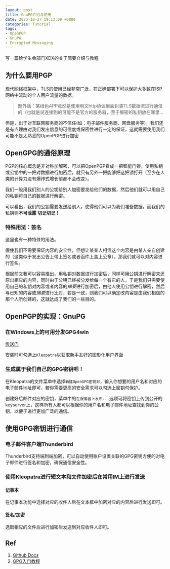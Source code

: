 ```yaml
---
layout: post
title: GnuPG介绍与使用
date: 2025-10-27 19:13:09 +0800
categories: Tutorial
tags:
- OpenPGP
- GnuPG
- Encrypted Messaging
---
```

写一篇给学生会部门XDX的关于简要介绍与教程

## 为什么要用PGP

现代网络框架中，TLS的使用已经非常广泛，在正确部署下可以保护大多数在ISP网络中流动的个人用户流量的数据。

> 题外话：某绿色APP竟然是使用明文http协议里面封装TLS数据流进行通信的（也就是说连接到的可能不是官方的服务器，至于解密的私钥放在哪里...

但是，出于对互联网服务商的不信任(如：电子邮件服务商、网盘服务等)，我们还是有点理由对我们发出信息的可信度或保密性进行一定的保证，这就需要使用我们可能不是太熟悉的OpenPGP进行加密

## OpenGPG的通俗原理

PGP的核心概念是非对称加解密，可以把OpenPGP看成一把智能门锁，使用私钥或公钥中的一把对数据进行加密后，就只有另外一把能够把这把锁打开（至少在人类的计算力没有爆炸式增长前都不会改变）。

我们一般用我们别人的公钥给别人加密要发给他们的数据，然后他们就可以用自己的私钥将自己的数据进行解密。

可以看出，我们的公钥需要发送给别人，使得他们可以为我们准备数据，而我们的私钥则**不可泄露** **切记切记！**

### 特殊用法：签名

这里也有一种特殊的用法。

假使我们不需要保证内容的安全性，但想让某某人相信这个内容是由某人亲自创建的（这类似于发出公告上带上签名或者函件上盖上公章），那我们就可以对内容进行签名。

根据前文我可以容易推出，用私钥对数据进行加密后，同样可用公钥进行解密来还原出相应的内容，同时由于公钥已经被分发给每一个有它的人，于是我们只需要使用自己的私钥对内容或者内容的*摘要*进行加密后，由他人使用公钥进行解密，然后与已知的内容或*摘要*进行比对，若是一致，则我们可以确定改内容是由我们相信的那个人所创建的，这就达成了我们的一些目的。

## OpenPGP的实现：GnuPG

### 在Windows上的可用分发GPG4win

[传送门](https://www.gpg4win.org/)

安装时可勾选上`Kleopatra`以获取新手友好的图形化用户界面

### 生成属于我们自己的GPG密钥吧！

在Kleopatra的文件菜单中选择`新建OpenGPG密钥对`，输入你想要的用户名和对应的电子邮件地址即可，若你需要更高的安全需求可以勾选上密钥句保护。

创建好后邮件对应的密钥，菜单中的`在服务器上发布...`选项可将密钥上传到公开的keyserver上，这样所有人都可以根据你的用户名和电子邮件地址查找到你的公钥，以便于进行更加广泛的通信。

## 使用GPG密钥进行通信

### 电子邮件客户端Thunderbird

Thunderbird支持端到端加密，可以自动使用账户设置关联的GPG密钥方便的对电子邮件进行签名和加密，确保通信安全性。

### 使用Kleopatra进行短文本和文件加密后在常用IM上进行发送

#### 记事本

在记事本功能中选择对应的收件人后在文本框中加密对应的内容后进行发送即可。

#### 签名/加密

选取相应的文件后进行加密后发送到对应收件人即可。

## Ref

1. [Github Docs](https://docs.github.com/zh/authentication/managing-commit-signature-verification/generating-a-new-gpg-key?platform=windows)
2. [GPG入门教程](https://www.ruanyifeng.com/blog/2013/07/gpg.html)